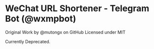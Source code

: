 # WeChat URL Shortener - Telegram Bot (@wxmpbot)

Original Work by @mutongx on GitHub
Licensed under MIT

Currently Deprecated.
